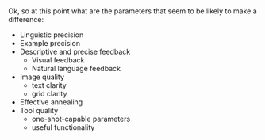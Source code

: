 #

Ok, so at this point what are the parameters that seem to be likely to make a difference:


- Linguistic precision
- Example precision
- Descriptive and precise feedback
  - Visual feedback
  - Natural language feedback
- Image quality
  - text clarity
  - grid clarity
- Effective annealing
- Tool quality
  - one-shot-capable parameters
  - useful functionality